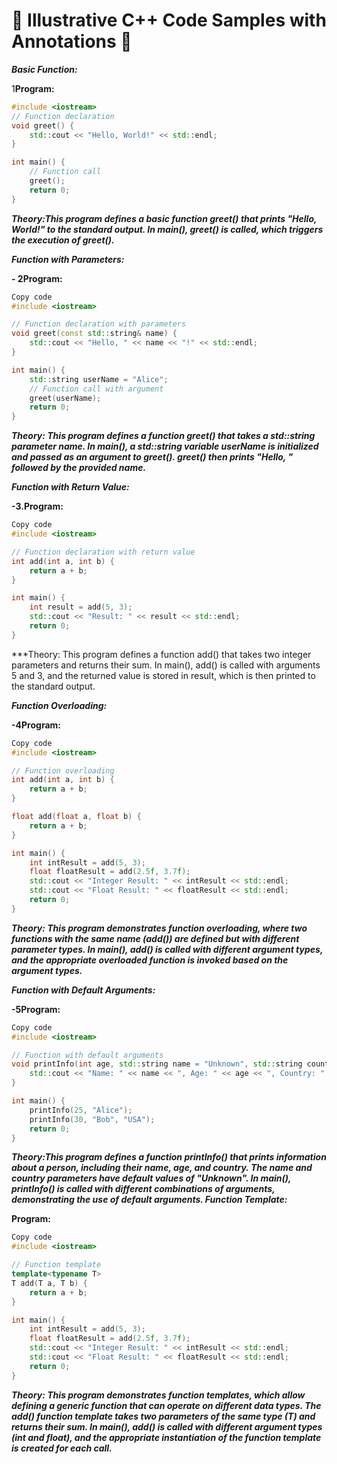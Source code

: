 # 🚀 **Illustrative C++ Code Samples with Annotations** 📘

***Basic Function:***

1**Program:**

```cpp
#include <iostream>
// Function declaration
void greet() {
    std::cout << "Hello, World!" << std::endl;
}

int main() {
    // Function call
    greet();
    return 0;
}
```

***Theory:This program defines a basic function greet() that prints "Hello, World!" to the standard output. In main(), greet() is called, which triggers the execution of greet().***

***Function with Parameters:***

**- 2Program:**

```cpp
Copy code
#include <iostream>

// Function declaration with parameters
void greet(const std::string& name) {
    std::cout << "Hello, " << name << "!" << std::endl;
}

int main() {
    std::string userName = "Alice";
    // Function call with argument
    greet(userName);
    return 0;
}
```
***Theory: This program defines a function greet() that takes a std::string parameter name. In main(), a std::string variable userName is initialized and passed as an argument to greet(). greet() then prints "Hello, " followed by the provided name.***


***Function with Return Value:***

**-3.Program:**

```cpp
Copy code
#include <iostream>

// Function declaration with return value
int add(int a, int b) {
    return a + b;
}

int main() {
    int result = add(5, 3);
    std::cout << "Result: " << result << std::endl;
    return 0;
}
```


***Theory: This program defines a function add() that takes two integer parameters and returns their sum. In main(), add() is called with arguments 5 and 3, and the returned value is stored in result, which is then printed to the standard output.

***Function Overloading:***



**-4Program:**

```cpp
Copy code
#include <iostream>

// Function overloading
int add(int a, int b) {
    return a + b;
}

float add(float a, float b) {
    return a + b;
}

int main() {
    int intResult = add(5, 3);
    float floatResult = add(2.5f, 3.7f);
    std::cout << "Integer Result: " << intResult << std::endl;
    std::cout << "Float Result: " << floatResult << std::endl;
    return 0;
}
```

***Theory: This program demonstrates function overloading, where two functions with the same name (add()) are defined but with different parameter types. In main(), add() is called with different argument types, and the appropriate overloaded function is invoked based on the argument types.***

***Function with Default Arguments:***




**-5Program:**

```cpp
Copy code
#include <iostream>

// Function with default arguments
void printInfo(int age, std::string name = "Unknown", std::string country = "Unknown") {
    std::cout << "Name: " << name << ", Age: " << age << ", Country: " << country << std::endl;
}

int main() {
    printInfo(25, "Alice");
    printInfo(30, "Bob", "USA");
    return 0;
}
```



***Theory:This program defines a function printInfo() that prints information about a person, including their name, age, and country. The name and country parameters have default values of "Unknown". In main(), printInfo() is called with different combinations of arguments, demonstrating the use of default arguments.
Function Template:***

**Program:**

```cpp
Copy code
#include <iostream>

// Function template
template<typename T>
T add(T a, T b) {
    return a + b;
}

int main() {
    int intResult = add(5, 3);
    float floatResult = add(2.5f, 3.7f);
    std::cout << "Integer Result: " << intResult << std::endl;
    std::cout << "Float Result: " << floatResult << std::endl;
    return 0;
}
```



***Theory: This program demonstrates function templates, which allow defining a generic function that can operate on different data types. The add() function template takes two parameters of the same type (T) and returns their sum. In main(), add() is called with different argument types (int and float), and the appropriate instantiation of the function template is created for each call.***




